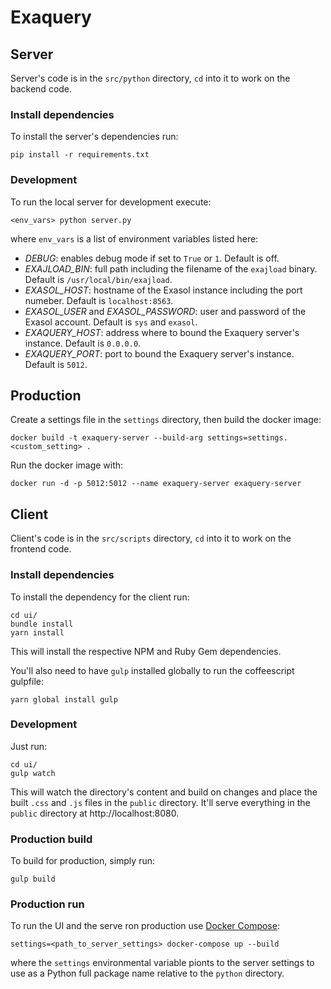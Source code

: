 # Exaquery

## Server

Server's code is in the `src/python` directory, `cd` into it to work on the backend code.

### Install dependencies

To install the server's dependencies run:

```shell
pip install -r requirements.txt
```

### Development

To run the local server for development execute:

```shell
<env_vars> python server.py
```

where `env_vars` is a list of environment variables listed here:

- _DEBUG_: enables debug mode if set to `True` or `1`. Default is off.
- _EXAJLOAD_BIN_: full path including the filename of the `exajload` binary. Default is `/usr/local/bin/exajload`.
- _EXASOL_HOST_: hostname of the Exasol instance including the port numeber. Default is `localhost:8563`.
- _EXASOL_USER_ and _EXASOL_PASSWORD_: user and password of the Exasol account. Default is `sys` and `exasol`.
- _EXAQUERY_HOST_: address where to bound the Exaquery server's instance. Default is `0.0.0.0`.
- _EXAQUERY_PORT_: port to bound the Exaquery server's instance. Default is `5012`.

## Production

Create a settings file in the `settings` directory, then build the docker image:

```shell
docker build -t exaquery-server --build-arg settings=settings.<custom_setting> .
```

Run the docker image with:

```shell
docker run -d -p 5012:5012 --name exaquery-server exaquery-server
```

## Client

Client's code is in the `src/scripts` directory, `cd` into it to work on the frontend code.

### Install dependencies

To install the dependency for the client run:

```shell
cd ui/
bundle install
yarn install
```

This will install the respective NPM and Ruby Gem dependencies.

You'll also need to have `gulp` installed globally to run the coffeescript gulpfile:

```shell
yarn global install gulp
```

### Development

Just run:

```shell
cd ui/
gulp watch
```

This will watch the directory's content and build on changes and place the built `.css` and `.js` files in the `public` directory. It'll serve everything in the `public` directory at http://localhost:8080.

### Production build

To build for production, simply run:

```shell
gulp build
```

### Production run

To run the UI and the serve ron production use [Docker Compose](https://docs.docker.com/compose/):

```shell
settings=<path_to_server_settings> docker-compose up --build
```

where the `settings` environmental variable pionts to the server settings to use as a Python full package name relative to the `python` directory.
